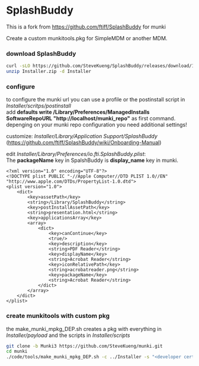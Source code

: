 # SplashBuddy
This is a fork from https://github.com/ftiff/SplashBuddy for munki


Create a custom munkitools.pkg for SimpleMDM or another MDM.

### download SplashBuddy
```bash
curl -sLO https://github.com/SteveKueng/SplashBuddy/releases/download/1.0/Installer.zip
unzip Installer.zip -d Installer
```

### configure 
to configure the munki url you can use a profile or the postinstall script in _Installer/scritps/postinstall_  
add __defaults write /Library/Preferences/ManagedInstalls SoftwareRepoURL "http://localhost/munki_repo"__ as first command.  
depenging on your munki repo configuration you need additional settings!

customize: _Installer/Library/Application Support/SplashBuddy_ (https://github.com/ftiff/SplashBuddy/wiki/Onboarding-Manual)

edit _Installer/Library/Preferences/io.fti.SplashBuddy.plist_:  
The __packageName__ key in SpalshBuddy is __display_name__ key in munki.

```
<?xml version="1.0" encoding="UTF-8"?>
<!DOCTYPE plist PUBLIC "-//Apple Computer//DTD PLIST 1.0//EN" "http://www.apple.com/DTDs/PropertyList-1.0.dtd">
<plist version="1.0">
    <dict>
        <key>assetPath</key>
        <string>/Library/SplashBuddy</string>
        <key>postInstallAssetPath</key>
        <string>presentation.html</string>
        <key>applicationsArray</key>
        <array>
            <dict>
                <key>canContinue</key>
                <true/>
                <key>description</key>
                <string>PDF Reader</string>
                <key>displayName</key>
                <string>Acrobat Reader</string>
                <key>iconRelativePath</key>
                <string>acrobatreader.png</string>
                <key>packageName</key>
                <string>Acrobat Reader</string>
            </dict>
        </array>
    </dict>
</plist>
```


### create munkitools with custom pkg
the make_munki_mpkg_DEP.sh creates a pkg with everything in _Installer/payload_ and the scripts in _Installer/scripts_

```bash
git clone -b Munki3 https://github.com/SteveKueng/munki.git
cd munki
./code/tools/make_munki_mpkg_DEP.sh -c ../Installer -s "<developer certificat>"
```